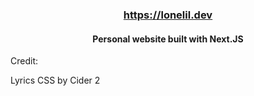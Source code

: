 <div align="center">
    <h3><a href="https://lonelil.dev" target="_blank">https://lonelil.dev</a></h3>
    <h4>Personal website built with Next.JS</h4>
</div>

Credit:

Lyrics CSS by Cider 2
